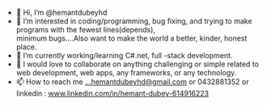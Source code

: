 - 👋 Hi, I’m @hemantdubeyhd
- 👀 I’m interested in coding/programming, bug fixing, and trying to make programs with the fewest lines(depends),   
      minimum bugs....Also want to make the world a better, kinder, honest place.
- 🌱 I’m currently working/learning C#.net, full -stack development.
- 💞️ I would love to collaborate on anything challenging or simple related to web development, web apps, any frameworks, or any technology.
- 📫 How to reach me ...hemantdubeyhd@gmail.com or 0432881352 or linkedin : www.linkedin.com/in/hemant-dubey-614916223

<!---
Let's help everyone make every dream possible.  <3
--->
